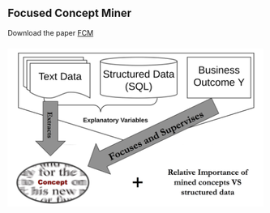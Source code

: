 ## Focused Concept Miner

Download the paper [FCM](https://www.ssrn.com/abstract=3304756) 

### 

![FCM Features](https://raw.githubusercontent.com/cygit/fcm/master/pic/focused.png)


